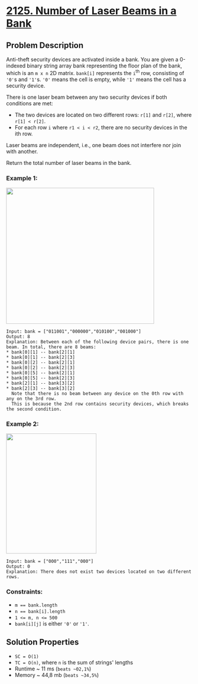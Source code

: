 # [2125. Number of Laser Beams in a Bank](https://leetcode.com/problems/number-of-laser-beams-in-a-bank/description)

## Problem Description

Anti-theft security devices are activated inside a bank. You are given a 0-indexed binary string array bank representing the floor plan of the bank, which is an `m x n` 2D matrix. `bank[i]` represents the `i`<sup>th</sup> row, consisting of `'0'`s and `'1'`s. `'0'` means the cell is empty, while `'1'` means the cell has a security device.

There is one laser beam between any two security devices if both conditions are met:

* The two devices are located on two different rows: `r[1]` and `r[2]`, where `r[1] < r[2]`.
* For each row `i` where `r1 < i < r2`, there are no security devices in the ith row.

Laser beams are independent, i.e., one beam does not interfere nor join with another.

Return the total number of laser beams in the bank.



### Example 1:
<img alt="" src="https://assets.leetcode.com/uploads/2021/12/24/laser1.jpg" style="width: 400px; height: 368px;">

```
Input: bank = ["011001","000000","010100","001000"]
Output: 8
Explanation: Between each of the following device pairs, there is one beam. In total, there are 8 beams:
* bank[0][1] -- bank[2][1]
* bank[0][1] -- bank[2][3]
* bank[0][2] -- bank[2][1]
* bank[0][2] -- bank[2][3]
* bank[0][5] -- bank[2][1]
* bank[0][5] -- bank[2][3]
* bank[2][1] -- bank[3][2]
* bank[2][3] -- bank[3][2]
  Note that there is no beam between any device on the 0th row with any on the 3rd row.
  This is because the 2nd row contains security devices, which breaks the second condition.
```
### Example 2:
<img alt="" src="https://assets.leetcode.com/uploads/2021/12/24/laser2.jpg" style="width: 244px; height: 325px;">

```
Input: bank = ["000","111","000"]
Output: 0
Explanation: There does not exist two devices located on two different rows.
```

### Constraints:

* `m == bank.length`
* `n == bank[i].length`
* `1 <= m, n <= 500`
* `bank[i][j]` is either `'0'` or `'1'`.


## Solution Properties

* `SC = O(1)`
* `TC = O(n)`, where `n` is the sum of strings' lengths
* Runtime ~ 11 ms (`beats ~02,1%`)
* Memory ~ 44,8 mb (`beats ~34,5%`)